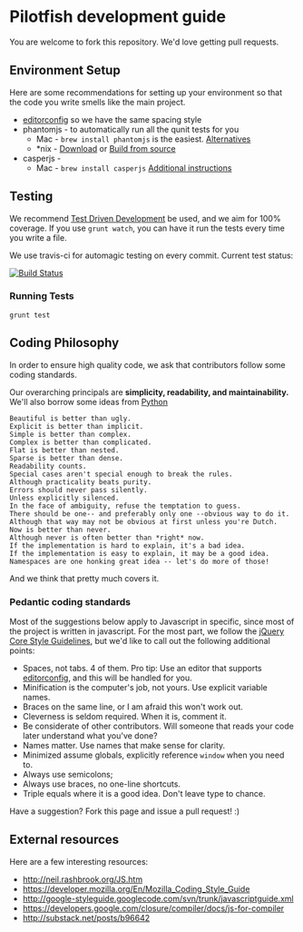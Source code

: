 # Pilotfish development guide

You are welcome to fork this repository. We'd love getting pull requests.

## Environment Setup
 Here are some recommendations for setting up your environment so that the code you write smells like the main project.

* [editorconfig](http://editorconfig.org/) so we have the same spacing style
* phantomjs - to automatically run all the qunit tests for you
    * Mac - `brew install phantomjs` is the easiest. [Alternatives](http://ariya.ofilabs.com/2012/02/phantomjs-and-mac-os-x.html)
    * *nix - [Download](http://phantomjs.org/download.html) or [Build from source](http://phantomjs.org/build.html)
* casperjs - 
    * Mac - `brew install casperjs` [Additional instructions](http://casperjs.org/installation.html)

## Testing
We recommend [Test Driven Development](http://en.wikipedia.org/wiki/Test-driven_development) be used, and we aim for 100% coverage. If you use `grunt watch`, you can have it run the tests every time you write a file.

We use travis-ci for automagic testing on every commit. Current test status:

[![Build Status](https://secure.travis-ci.org/pilotfish/pilotfish.png)](http://travis-ci.org/pilotfish/pilotfish)


### Running Tests

`grunt test`

## Coding Philosophy
In order to ensure high quality code, we ask that contributors follow some coding standards. 

Our overarching principals are **simplicity, readability, and maintainability.** We'll also borrow some ideas from [Python](http://www.python.org/dev/peps/pep-0020/)

    Beautiful is better than ugly.
    Explicit is better than implicit.
    Simple is better than complex.
    Complex is better than complicated.
    Flat is better than nested.
    Sparse is better than dense.
    Readability counts.
    Special cases aren't special enough to break the rules.
    Although practicality beats purity.
    Errors should never pass silently.
    Unless explicitly silenced.
    In the face of ambiguity, refuse the temptation to guess.
    There should be one-- and preferably only one --obvious way to do it.
    Although that way may not be obvious at first unless you're Dutch.
    Now is better than never.
    Although never is often better than *right* now.
    If the implementation is hard to explain, it's a bad idea.
    If the implementation is easy to explain, it may be a good idea.
    Namespaces are one honking great idea -- let's do more of those!

And we think that pretty much covers it.

### Pedantic coding standards
Most of the suggestions below apply to Javascript in specific, since most of the project is written in javascript. For the most part, we follow the [jQuery Core Style Guidelines](http://docs.jquery.com/JQuery_Core_Style_Guidelines), but we'd like to call out the following additional points:

* Spaces, not tabs. 4 of them. Pro tip: Use an editor that supports [editorconfig](http://editorconfig.org/), and this will be handled for you.
* Minification is the computer's job, not yours. Use explicit variable names.
* Braces on the same line, or I am afraid this won't work out.
* Cleverness is seldom required. When it is, comment it.
* Be considerate of other contributors. Will someone that reads your code later understand what you've done?
* Names matter. Use names that make sense for clarity.
* Minimized assume globals, explicitly reference `window` when you need to.
* Always use semicolons;
* Always use braces, no one-line shortcuts.
* Triple equals where it is a good idea. Don't leave type to chance.

Have a suggestion? Fork this page and issue a pull request! :)

## External resources
Here are a few interesting resources:

* http://neil.rashbrook.org/JS.htm
* https://developer.mozilla.org/En/Mozilla_Coding_Style_Guide
* http://google-styleguide.googlecode.com/svn/trunk/javascriptguide.xml
* https://developers.google.com/closure/compiler/docs/js-for-compiler
* http://substack.net/posts/b96642
